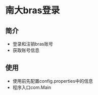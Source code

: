 # 南大bras登录 #
## 简介 ##
- 登录和注销bras账号
- 获取账号信息

## 使用 ##
- 使用前先配置config.properties中的信息
- 程序入口com.Main

